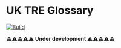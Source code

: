 # UK TRE Glossary

[![Build](https://github.com/manics/uktre-glossary-rtd/actions/workflows/workflow.yaml/badge.svg)](https://github.com/manics/uktre-glossary-rtd/actions/workflows/workflow.yaml)

**⚠️⚠️⚠️⚠️⚠️ Under development ⚠️⚠️⚠️⚠️⚠️**
